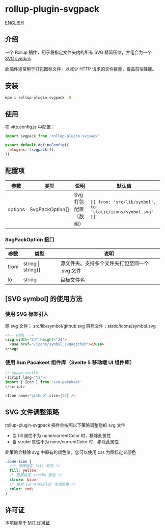 # rollup-plugin-svgpack

[ENGLISH](https://github.com/jeremy-zhao/rollup-plugin-svgpack/blob/master/README.md)

## 介绍

一个 Rollup 插件，用于将指定文件夹内的所有 SVG 精简压缩，并组合为一个 [SVG symbol](https://developer.mozilla.org/en-US/docs/Web/SVG/Element/symbol)。

此插件通常用于打包图标文件，以减少 HTTP 请求的文件数量，提高前端性能。

## 安装

```sh
npm i rollup-plugin-svgpack -D
```

## 使用

在 vite.config.js 中配置：

```js
import svgpack from 'rollup-plugin-svgpack'

export default defineConfig({
  plugins: [svgpack()],
})
```

## 配置项

| 参数    | 类型            | 说明                 | 默认值                                                        |
| ------- | --------------- | -------------------- | ------------------------------------------------------------- |
| options | SvgPackOption[] | Svg 打包配置（数组） | `[{ from: 'src/lib/symbol', to: 'static/icons/symbol.svg' }]` |

### SvgPackOption 接口

| 参数 | 类型               | 说明                                           |
| ---- | ------------------ | ---------------------------------------------- |
| from | string \| string[] | 源文件夹。支持多个文件夹打包至同一个 .svg 文件 |
| to   | string             | 目标文件名                                     |

## [SVG symbol] 的使用方法

### 使用 SVG 标签引入

源 svg 文件： src/lib/symbol/github.svg
目标文件：static/icons/symbol.svg

```html
<!-- HTML -->
<svg width="24" height="24">
  <use href="/icons/symbol.svg#github"></use>
</svg>
```

### 使用 Sun Pacakeet 组件库（Svelte 5 移动端 UI 组件库）

```ts
// +page.svelte
<script lang="ts">
import { Icon } from 'sun-parakeet'
</script>

<Icon name="github" size={24} />
```

## SVG 文件调整策略

rollup-plugin-svgpack 插件会按照以下策略调整您的 svg 文件

- 当 fill 属性不为 none/currentColor 时，移除此属性
- 当 stroke 属性不为 none/currentColor 时，移除此属性

此策略会移除 svg 中原有的颜色值。您可以使用 css 为图标定义颜色

```css
.some-icon {
  /** 直接指定 fill 颜色 */
  fill: yellow;
  /* 直接指定 stroke 颜色 */
  stroke: blue;
  /* 使用 currentColor 传递颜色 */
  color: red;
}
```

## 许可证

本项目基于 [MIT 许可证](https://github.com/jeremy-zhao/rollup-plugin-svgpack/blob/master/LICENSE)
